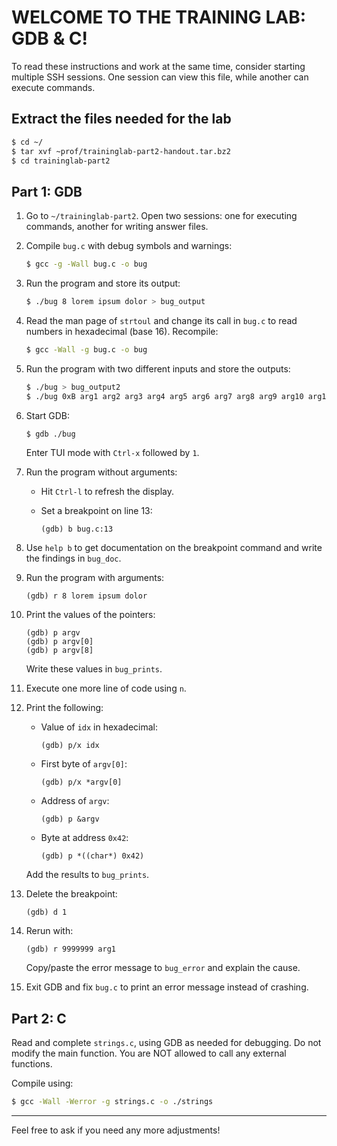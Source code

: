 # WELCOME TO THE TRAINING LAB: GDB & C!

To read these instructions and work at the same time, consider starting multiple SSH sessions. One session can view this file, while another can execute commands.

## Extract the files needed for the lab

```bash
$ cd ~/
$ tar xvf ~prof/traininglab-part2-handout.tar.bz2
$ cd traininglab-part2
```

## Part 1: GDB

1. Go to `~/traininglab-part2`. Open two sessions: one for executing commands, another for writing answer files.

2. Compile `bug.c` with debug symbols and warnings:

   ```bash
   $ gcc -g -Wall bug.c -o bug
   ```

3. Run the program and store its output:

   ```bash
   $ ./bug 8 lorem ipsum dolor > bug_output
   ```

4. Read the man page of `strtoul` and change its call in `bug.c` to read numbers in hexadecimal (base 16). Recompile:

   ```bash
   $ gcc -Wall -g bug.c -o bug
   ```

5. Run the program with two different inputs and store the outputs:

   ```bash
   $ ./bug > bug_output2
   $ ./bug 0xB arg1 arg2 arg3 arg4 arg5 arg6 arg7 arg8 arg9 arg10 arg11 >> bug_output2
   ```

6. Start GDB:

   ```bash
   $ gdb ./bug
   ```

   Enter TUI mode with `Ctrl-x` followed by `1`.

7. Run the program without arguments:

   - Hit `Ctrl-l` to refresh the display.
   - Set a breakpoint on line 13:

     ```
     (gdb) b bug.c:13
     ```

8. Use `help b` to get documentation on the breakpoint command and write the findings in `bug_doc`.

9. Run the program with arguments:

   ```
   (gdb) r 8 lorem ipsum dolor
   ```

10. Print the values of the pointers:

    ```
    (gdb) p argv
    (gdb) p argv[0]
    (gdb) p argv[8]
    ```

    Write these values in `bug_prints`.

11. Execute one more line of code using `n`.

12. Print the following:

    - Value of `idx` in hexadecimal: 

      ```
      (gdb) p/x idx
      ```

    - First byte of `argv[0]`:

      ```
      (gdb) p/x *argv[0]
      ```

    - Address of `argv`:

      ```
      (gdb) p &argv
      ```

    - Byte at address `0x42`:

      ```
      (gdb) p *((char*) 0x42)
      ```

    Add the results to `bug_prints`.

13. Delete the breakpoint:

    ```
    (gdb) d 1
    ```

14. Rerun with:

    ```
    (gdb) r 9999999 arg1
    ```

    Copy/paste the error message to `bug_error` and explain the cause.

15. Exit GDB and fix `bug.c` to print an error message instead of crashing.

## Part 2: C

Read and complete `strings.c`, using GDB as needed for debugging. Do not modify the main function. You are NOT allowed to call any external functions.

Compile using:

```bash
$ gcc -Wall -Werror -g strings.c -o ./strings
```

--- 

Feel free to ask if you need any more adjustments!
